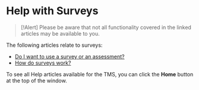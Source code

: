 # Help with Surveys

> [!Alert] Please be aware that not all functionality covered in the linked articles may be available to you.

The following articles relate to surveys:

- [Do I want to use a survey or an assessment?](../tms-administrators/miscellaneous/use-survey-or-assessment.md)
- [How do surveys work?](../tms-administrators/miscellaneous/surveys.md)

To see all Help articles available for the TMS, you can click the **Home** button at the top of the window.